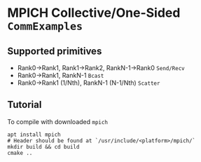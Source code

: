 # MPICH Collective/One-Sided `CommExamples`
## Supported primitives
- Rank0->Rank1, Rank1->Rank2, RankN-1->Rank0 `Send/Recv`
- Rank0->Rank1, RankN-1 `Bcast`
- Rank0->Rank1 (1/Nth), RankN-1 (N-1/Nth) `Scatter`
## Tutorial
To compile with downloaded `mpich`
```
apt install mpich
# Header should be found at `/usr/include/<platform>/mpich/`
mkdir build && cd build
cmake ..
```
